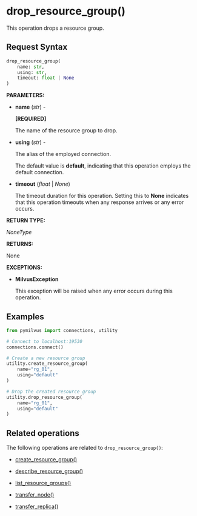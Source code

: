 # drop_resource_group()

This operation drops a resource group. 

## Request Syntax

```python
drop_resource_group(
    name: str,
    using: str,
    timeout: float | None
)
```

**PARAMETERS:**

- **name** (*str*) -

    **[REQUIRED]**

    The name of the resource group to drop.

- **using** (*str*) - 

    The alias of the employed connection.

    The default value is **default**, indicating that this operation employs the default connection.

- **timeout** (*float* | *None*)  

    The timeout duration for this operation. Setting this to **None** indicates that this operation timeouts when any response arrives or any error occurs.

**RETURN TYPE:**

*NoneType*

**RETURNS:**

None

**EXCEPTIONS:**

- **MilvusException**

    This exception will be raised when any error occurs during this operation.

## Examples

```python
from pymilvus import connections, utility

# Connect to localhost:19530
connections.connect()

# Create a new resource group
utility.create_resource_group(
    name="rg_01",
    using="default"
)

# Drop the created resource group
utility.drop_resource_group(
    name="rg_01",
    using="default"
)
```

## Related operations

The following operations are related to `drop_resource_group()`:

- [create_resource_group()](create_resource_group.md)

- [describe_resource_group()](describe_resource_group.md)

- [list_resource_groups()](list_resource_groups.md)

- [transfer_node()](transfer_node.md)

- [transfer_replica()](transfer_replica.md)

